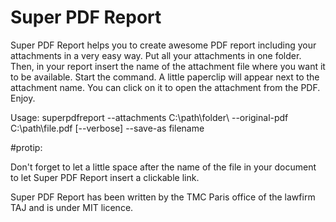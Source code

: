 Super PDF Report
================

Super PDF Report helps you to create awesome PDF report including your attachments in a very easy way.
Put all your attachments in one folder.
Then, in your report insert the name of the attachment file where you want it to be available.
Start the command.
A little paperclip will appear next to the attachment name. You can click on it to open the attachment from the PDF.
Enjoy.

Usage: superpdfreport --attachments C:\path\folder\ --original-pdf C:\path\file.pdf [--verbose] --save-as filename

#protip: 

Don't forget to let a little space after the name of the file in your document to let Super PDF Report insert a clickable link.

Super PDF Report has been written by the TMC Paris office of the lawfirm TAJ and is under MIT licence.
